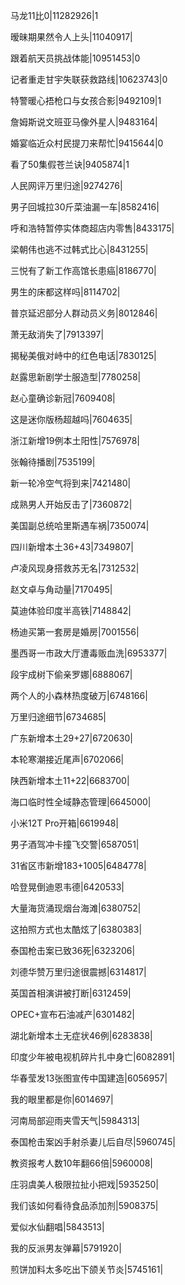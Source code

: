 马龙11比0|11282926|1

暧昧期果然令人上头|11040917|

跟着航天员挑战体能|10951453|0

记者重走甘宇失联获救路线|10623743|0

特警暖心捂枪口与女孩合影|9492109|1

詹姆斯说文班亚马像外星人|9483164|

婚宴临近众村民提刀来帮忙|9415644|0

看了50集假苍兰诀|9405874|1

人民网评万里归途|9274276|

男子回城拉30斤菜油漏一车|8582416|

呼和浩特暂停实体商超店内零售|8433175|

梁朝伟也逃不过韩式比心|8431255|

三悦有了新工作高馆长患癌|8186770|

男生的床都这样吗|8114702|

普京延迟部分人群动员义务|8012846|

萧无敌消失了|7913397|

揭秘美俄对峙中的红色电话|7830125|

赵露思新剧学士服造型|7780258|

赵心童确诊新冠|7609408|

这是迷你版杨超越吗|7604635|

浙江新增19例本土阳性|7576978|

张翰待播剧|7535199|

新一轮冷空气将到来|7421480|

成熟男人开始反击了|7360872|

美国副总统哈里斯遇车祸|7350074|

四川新增本土36+43|7349807|

卢凌风现身搭救苏无名|7312532|

赵文卓与角动量|7170495|

莫迪体验印度半高铁|7148842|

杨迪买第一套房是婚房|7001556|

墨西哥一市政大厅遭毒贩血洗|6953377|

段宇成树下偷亲罗娜|6888067|

两个人的小森林热度破万|6748166|

万里归途细节|6734685|

广东新增本土29+27|6720630|

本轮寒潮接近尾声|6702066|

陕西新增本土11+22|6683700|

海口临时性全域静态管理|6645000|

小米12T Pro开箱|6619948|

男子酒驾冲卡撞飞交警|6587051|

31省区市新增183+1005|6484778|

哈登晃倒迪恩韦德|6420533|

大量海货涌现烟台海滩|6380752|

这拍照方式也太酷炫了|6380383|

泰国枪击案已致36死|6323206|

刘德华赞万里归途很震撼|6314817|

英国首相演讲被打断|6312459|

OPEC+宣布石油减产|6301482|

湖北新增本土无症状46例|6283838|

印度少年被电视机碎片扎中身亡|6082891|

华春莹发13张图宣传中国建造|6056957|

我的眼里都是你|6014697|

河南局部迎雨夹雪天气|5984313|

泰国枪击案凶手射杀妻儿后自尽|5960745|

教资报考人数10年翻66倍|5960008|

庄羽虞美人极限拉扯小把戏|5935250|

我们该如何看待食品添加剂|5908375|

爱似水仙翻唱|5843513|

我的反派男友弹幕|5791920|

煎饼加料太多吃出下颌关节炎|5745161|

